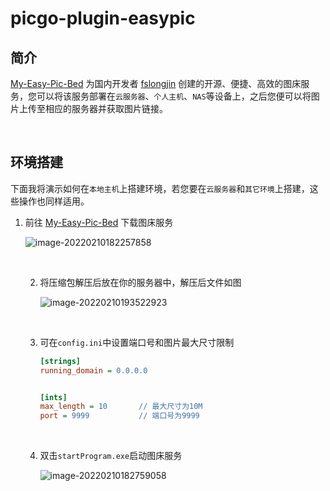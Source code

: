 # picgo-plugin-easypic

## 简介

[My-Easy-Pic-Bed](https://github.com/fslongjin/My-Easy-Pic-Bed) 为国内开发者 [fslongjin](https://github.com/fslongjin) 创建的开源、便捷、高效的图床服务，您可以将该服务部署在`云服务器`、`个人主机`、`NAS`等设备上，之后您便可以将图片上传至相应的服务器并获取图片链接。

<br>

## 环境搭建

下面我将演示如何在`本地主机`上搭建环境，若您要在`云服务器`和`其它环境`上搭建，这些操作也同样适用。

1. 前往 [My-Easy-Pic-Bed](https://github.com/fslongjin/My-Easy-Pic-Bed) 下载图床服务

   ![image-20220210182257858](https://gitee.com/msylj/images/raw/master/202202101822995.png)

   <br>
   
   
   
   2. 将压缩包解压后放在你的服务器中，解压后文件如图
   
      ![image-20220210193522923](https://i.postimg.cc/t4s71pcj/202202101935057.png)
   
   <br>
   
   3. 可在`config.ini`中设置端口号和图片最大尺寸限制
   
      ```ini
      [strings]
      running_domain = 0.0.0.0	
      
      
      [ints]
      max_length = 10		// 最大尺寸为10M
      port = 9999			// 端口号为9999
      ```
   
      <br>
   
   4. 双击`startProgram.exe`启动图床服务
   
      ![image-20220210182759058](https://gitee.com/msylj/images/raw/master/202202101827212.png)
   
      
   
   
